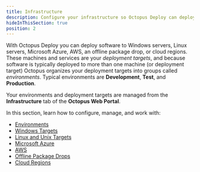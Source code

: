 ```yaml
---
title: Infrastructure
description: Configure your infrastructure so Octopus Deploy can deploy software to your Windows servers, Linux servers, Microsoft Azure, an offline package drop, or Cloud Regions.
hideInThisSection: true
position: 2
---
```


With Octopus Deploy you can deploy software to Windows servers, Linux servers, Microsoft Azure, AWS, an offline package drop, or cloud regions. These machines and services are your *deployment targets*, and because software is typically deployed to more than one machine (or deployment target) Octopus organizes your deployment targets into groups called *environments*. Typical environments are **Development**, **Test**, and **Production**.

Your environments and deployment targets are managed from the **Infrastructure** tab of the **Octopus Web Portal**.

In this section, learn how to configure, manage, and work with:

* [Environments](/docs/infrastructure/environments/index.md)
* [Windows Targets](/docs/infrastructure/windows-targets/index.md)
* [Linux and Unix Targets](/docs/infrastructure/ssh-targets/index.md)
* [Microsoft Azure](/docs/infrastructure/azure/index.md)
* [AWS](/docs/infrastructure/aws/index.md)
* [Offline Package Drops](/docs/infrastructure/offline-package-drop.md)
* [Cloud Regions](/docs/infrastructure/cloud-regions.md)
